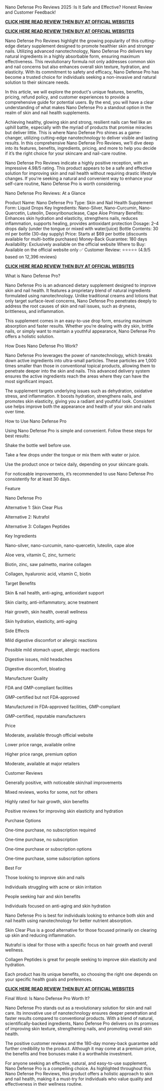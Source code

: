 Nano Defense Pro Reviews 2025 :Is It Safe and Effective? Honest Review and Customer Feedback!



**[CLICK HERE READ REVIEW THEN BUY AT OFFICIAL WEBSITES​](https://4fcd5xy9mqoxv5-ec7v7s2qqy0.hop.clickbank.net)**

**[CLICK HERE READ REVIEW THEN BUY AT OFFICIAL WEBSITES​](https://4fcd5xy9mqoxv5-ec7v7s2qqy0.hop.clickbank.net)**



Nano Defense Pro Reviews highlight the growing popularity of this cutting-edge dietary supplement designed to promote healthier skin and stronger nails. Utilizing advanced nanotechnology, Nano Defense Pro delivers key natural ingredients in a highly absorbable form, ensuring maximum effectiveness. This revolutionary formula not only addresses common skin and nail concerns but also enhances overall skin texture, hydration, and elasticity. With its commitment to safety and efficacy, Nano Defense Pro has become a trusted choice for individuals seeking a non-invasive and natural solution to their skincare needs.

In this article, we will explore the product's unique features, benefits, pricing, refund policy, and customer experiences to provide a comprehensive guide for potential users. By the end, you will have a clear understanding of what makes Nano Defense Pro a standout option in the realm of skin and nail health supplements.





Achieving healthy, glowing skin and strong, resilient nails can feel like an uphill battle, especially with the myriad of products that promise miracles but deliver little. This is where Nano Defense Pro shines as a game-changer, utilizing cutting-edge nanotechnology to deliver visible and lasting results. In this comprehensive Nano Defense Pro Reviews, we’ll dive deep into its features, benefits, ingredients, pricing, and more to help you decide if it’s the right choice for your skincare and nail-care routine.

Nano Defense Pro Reviews indicate a highly positive reception, with an impressive 4.98/5 rating. This product appears to be a safe and effective solution for improving skin and nail health without requiring drastic lifestyle changes. If you're seeking a natural and convenient way to enhance your self-care routine, Nano Defense Pro is worth considering.

Nano Defense Pro Reviews: At a Glance

Product Name: Nano Defense Pro
Type: Skin and Nail Health Supplement
Form: Liquid Drops
Key Ingredients: Nano-Silver, Nano-Curcumin, Nano-Quercetin, Luteolin, Deoxyribonuclease, Cape Aloe
Primary Benefits: Enhances skin hydration and elasticity, strengthens nails, reduces inflammation, supports healing, provides antioxidant protection
Dosage: 2–4 drops daily (under the tongue or mixed with water/juice)
Bottle Contents: 30 ml per bottle (30-day supply)
Price: Starts at $69 per bottle (discounts available for multi-bottle purchases)
Money-Back Guarantee: 180 days
Availability: Exclusively available on the official website
Where to Buy: Available on the official website only ✅
Customer Review: ⭐️⭐️⭐️⭐️⭐️ (4.9/5 based on 12,396 reviews)


**[CLICK HERE READ REVIEW THEN BUY AT OFFICIAL WEBSITES​](https://4fcd5xy9mqoxv5-ec7v7s2qqy0.hop.clickbank.net)**





What is Nano Defense Pro?

Nano Defense Pro is an advanced dietary supplement designed to improve skin and nail health. It features a proprietary blend of natural ingredients formulated using nanotechnology. Unlike traditional creams and lotions that only target surface-level concerns, Nano Defense Pro penetrates deeply to address the root causes of skin and nail issues, such as dryness, brittleness, and inflammation.

This supplement comes in an easy-to-use drop form, ensuring maximum absorption and faster results. Whether you’re dealing with dry skin, brittle nails, or simply want to maintain a youthful appearance, Nano Defense Pro offers a holistic solution.



How Does Nano Defense Pro Work?

Nano Defense Pro leverages the power of nanotechnology, which breaks down active ingredients into ultra-small particles. These particles are 1,000 times smaller than those in conventional topical products, allowing them to penetrate deeper into the skin and nails. This advanced delivery system ensures the active ingredients reach the areas where they can have the most significant impact.

The supplement targets underlying issues such as dehydration, oxidative stress, and inflammation. It boosts hydration, strengthens nails, and promotes skin elasticity, giving you a radiant and youthful look. Consistent use helps improve both the appearance and health of your skin and nails over time.





How to Use Nano Defense Pro

Using Nano Defense Pro is simple and convenient. Follow these steps for best results:

Shake the bottle well before use.


Take a few drops under the tongue or mix them with water or juice.


Use the product once or twice daily, depending on your skincare goals.


For noticeable improvements, it’s recommended to use Nano Defense Pro consistently for at least 30 days.





Feature

Nano Defense Pro

Alternative 1: Skin Clear Plus

Alternative 2: Nutrafol

Alternative 3: Collagen Peptides

Key Ingredients

Nano-silver, nano-curcumin, nano-quercetin, luteolin, cape aloe

Aloe vera, vitamin C, zinc, turmeric

Biotin, zinc, saw palmetto, marine collagen

Collagen, hyaluronic acid, vitamin C, biotin

Target Benefits

Skin & nail health, anti-aging, antioxidant support

Skin clarity, anti-inflammatory, acne treatment

Hair growth, skin health, overall wellness

Skin hydration, elasticity, anti-aging

Side Effects

Mild digestive discomfort or allergic reactions

Possible mild stomach upset, allergic reactions

Digestive issues, mild headaches

Digestive discomfort, bloating

Manufacturer Quality

FDA and GMP-compliant facilities

GMP-certified but not FDA-approved

Manufactured in FDA-approved facilities, GMP-compliant

GMP-certified, reputable manufacturers

Price

Moderate, available through official website

Lower price range, available online

Higher price range, premium option

Moderate, available at major retailers

Customer Reviews

Generally positive, with noticeable skin/nail improvements

Mixed reviews, works for some, not for others

Highly rated for hair growth, skin benefits

Positive reviews for improving skin elasticity and hydration

Purchase Options

One-time purchase, no subscription required

One-time purchase, no subscription

One-time purchase or subscription options

One-time purchase, some subscription options

Best For

Those looking to improve skin and nails

Individuals struggling with acne or skin irritation

People seeking hair and skin benefits

Individuals focused on anti-aging and skin hydration

Nano Defense Pro is best for individuals looking to enhance both skin and nail health using nanotechnology for better nutrient absorption.

Skin Clear Plus is a good alternative for those focused primarily on clearing up skin and reducing inflammation.

Nutrafol is ideal for those with a specific focus on hair growth and overall wellness.

Collagen Peptides is great for people seeking to improve skin elasticity and hydration.

Each product has its unique benefits, so choosing the right one depends on your specific health goals and preferences.


**[CLICK HERE READ REVIEW THEN BUY AT OFFICIAL WEBSITES​](https://4fcd5xy9mqoxv5-ec7v7s2qqy0.hop.clickbank.net)**






Final Word: Is Nano Defense Pro Worth It?

Nano Defense Pro stands out as a revolutionary solution for skin and nail care. Its innovative use of nanotechnology ensures deeper penetration and faster results compared to conventional products. With a blend of natural, scientifically-backed ingredients, Nano Defense Pro delivers on its promises of improving skin texture, strengthening nails, and promoting overall skin health.

The positive customer reviews and the 180-day money-back guarantee add further credibility to the product. Although it may come at a premium price, the benefits and free bonuses make it a worthwhile investment.

For anyone seeking an effective, natural, and easy-to-use supplement, Nano Defense Pro is a compelling choice. As highlighted throughout this Nano Defense Pro Reviews, this product offers a holistic approach to skin and nail health, making it a must-try for individuals who value quality and effectiveness in their wellness routine.
